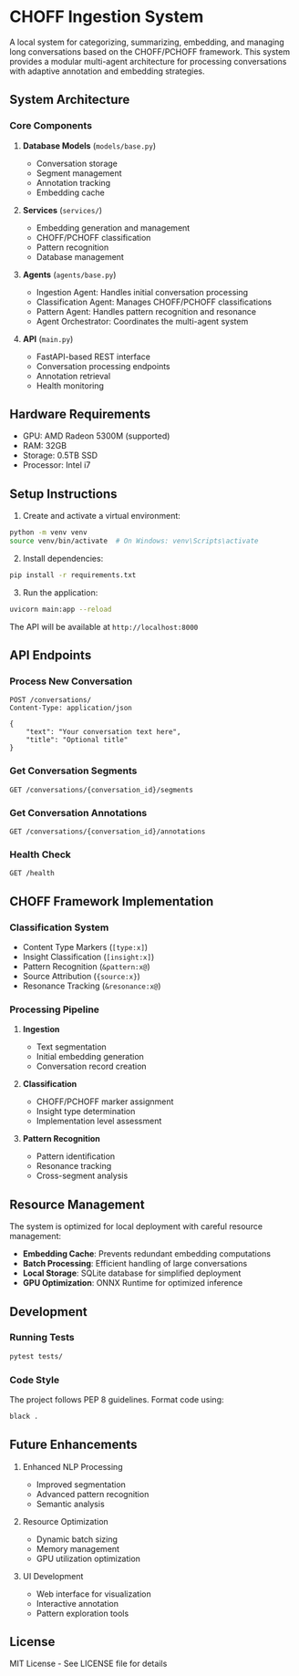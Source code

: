 # CHOFF Ingestion System

A local system for categorizing, summarizing, embedding, and managing long conversations based on the CHOFF/PCHOFF framework. This system provides a modular multi-agent architecture for processing conversations with adaptive annotation and embedding strategies.

## System Architecture

### Core Components

1. **Database Models** (`models/base.py`)
   - Conversation storage
   - Segment management
   - Annotation tracking
   - Embedding cache

2. **Services** (`services/`)
   - Embedding generation and management
   - CHOFF/PCHOFF classification
   - Pattern recognition
   - Database management

3. **Agents** (`agents/base.py`)
   - Ingestion Agent: Handles initial conversation processing
   - Classification Agent: Manages CHOFF/PCHOFF classifications
   - Pattern Agent: Handles pattern recognition and resonance
   - Agent Orchestrator: Coordinates the multi-agent system

4. **API** (`main.py`)
   - FastAPI-based REST interface
   - Conversation processing endpoints
   - Annotation retrieval
   - Health monitoring

## Hardware Requirements

- GPU: AMD Radeon 5300M (supported)
- RAM: 32GB
- Storage: 0.5TB SSD
- Processor: Intel i7

## Setup Instructions

1. Create and activate a virtual environment:
```bash
python -m venv venv
source venv/bin/activate  # On Windows: venv\Scripts\activate
```

2. Install dependencies:
```bash
pip install -r requirements.txt
```

3. Run the application:
```bash
uvicorn main:app --reload
```

The API will be available at `http://localhost:8000`

## API Endpoints

### Process New Conversation
```http
POST /conversations/
Content-Type: application/json

{
    "text": "Your conversation text here",
    "title": "Optional title"
}
```

### Get Conversation Segments
```http
GET /conversations/{conversation_id}/segments
```

### Get Conversation Annotations
```http
GET /conversations/{conversation_id}/annotations
```

### Health Check
```http
GET /health
```

## CHOFF Framework Implementation

### Classification System
- Content Type Markers (`[type:x]`)
- Insight Classification (`[insight:x]`)
- Pattern Recognition (`&pattern:x@`)
- Source Attribution (`{source:x}`)
- Resonance Tracking (`&resonance:x@`)

### Processing Pipeline
1. **Ingestion**
   - Text segmentation
   - Initial embedding generation
   - Conversation record creation

2. **Classification**
   - CHOFF/PCHOFF marker assignment
   - Insight type determination
   - Implementation level assessment

3. **Pattern Recognition**
   - Pattern identification
   - Resonance tracking
   - Cross-segment analysis

## Resource Management

The system is optimized for local deployment with careful resource management:

- **Embedding Cache**: Prevents redundant embedding computations
- **Batch Processing**: Efficient handling of large conversations
- **Local Storage**: SQLite database for simplified deployment
- **GPU Optimization**: ONNX Runtime for optimized inference

## Development

### Running Tests
```bash
pytest tests/
```

### Code Style
The project follows PEP 8 guidelines. Format code using:
```bash
black .
```

## Future Enhancements

1. Enhanced NLP Processing
   - Improved segmentation
   - Advanced pattern recognition
   - Semantic analysis

2. Resource Optimization
   - Dynamic batch sizing
   - Memory management
   - GPU utilization optimization

3. UI Development
   - Web interface for visualization
   - Interactive annotation
   - Pattern exploration tools

## License

MIT License - See LICENSE file for details

